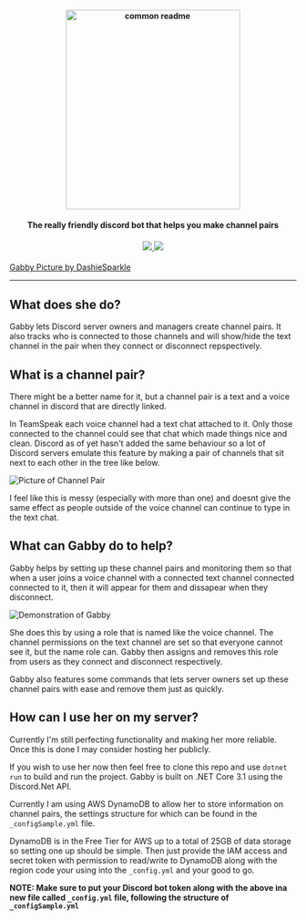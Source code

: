 <h4 align="center">
  <img alt="common readme" src="https://i.imgur.com/5zpfhLm.png" width="306.3" height="350">
</h4>
<h4 align="center">
  The really friendly discord bot that helps you make channel pairs
</h4>
<h4 align="center">
  <a href="https://discord.gg/GPCkUX"><img src="https://badgen.net/badge/Gabby's%20Birdhouse/Join/7289DA?icon=discord"</a>
  <a href="https://app.gitkraken.com/glo/board/XbwcELLoTAAPx0iR"><img src="https://badgen.net/badge/Glo%20Board/View/149287?icon=https://svgshare.com/i/Fr5.svg"</a>
</h4>


[Gabby Picture by DashieSparkle](https://www.deviantart.com/dashiesparkle)

---

## What does she do?
Gabby lets Discord server owners and managers create channel pairs. It also tracks who is connected to those channels and will show/hide the text channel in the pair when they connect or disconnect repspectively.

## What is a channel pair?
There might be a better name for it, but a channel pair is a text and a voice channel in discord that are directly linked.

In TeamSpeak each voice channel had a text chat attached to it. Only those connected to the channel could see that chat which made things nice and clean. Discord as of yet hasn't added the same behaviour so a lot of Discord servers emulate this feature by making a pair of channels that sit next to each other in the tree like below.

![Picture of Channel Pair](https://i.imgur.com/OLV4CcF.png)

I feel like this is messy (especially with more than one) and doesnt give the same effect as people outside of the voice channel can continue to type in the text chat.

## What can Gabby do to help?
Gabby helps by setting up these channel pairs and monitoring them so that when a user joins a voice channel with a connected text channel connected connected to it, then it will appear for them and dissapear when they disconnect.

![Demonstration of Gabby](https://i.imgur.com/585lsai.gif)

She does this by using a role that is named like the voice channel. The channel permissions on the text channel are set so that everyone cannot see it, but the name role can. Gabby then assigns and removes this role from users as they connect and disconnect respectively.

Gabby also features some commands that lets server owners set up these channel pairs with ease and remove them just as quickly.

## How can I use her on my server?
Currently I'm still perfecting functionality and making her more reliable. Once this is done I may consider hosting her publicly.

If you wish to use her now then feel free to clone this repo and use `dotnet run` to build and run the project.
Gabby is built on .NET Core 3.1 using the Discord.Net API. 

Currently I am using AWS DynamoDB to allow her to store information on channel pairs, the settings structure for which can be found in the `_configSample.yml` file. 

DynamoDB is in the Free Tier for AWS up to a total of 25GB of data storage so setting one up should be simple. Then just provide the IAM access and secret token with permission to read/write to DynamoDB along with the region code your using into the `_config.yml` and your good to go.

**NOTE: Make sure to put your Discord bot token along with the above ina new file called `_config.yml` file, following the structure of `_configSample.yml`**
